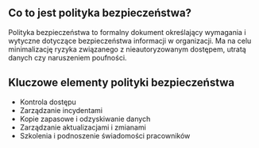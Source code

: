 ## Co to jest polityka bezpieczeństwa?
Polityka bezpieczeństwa to formalny dokument określający wymagania i wytyczne dotyczące bezpieczeństwa informacji w organizacji. Ma na celu minimalizację ryzyka związanego z nieautoryzowanym dostępem, utratą danych czy naruszeniem poufności.

## Kluczowe elementy polityki bezpieczeństwa
- Kontrola dostępu
- Zarządzanie incydentami
- Kopie zapasowe i odzyskiwanie danych
- Zarządzanie aktualizacjami i zmianami
- Szkolenia i podnoszenie świadomości pracowników